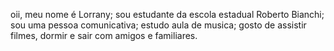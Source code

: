 oii, meu nome é Lorrany;
sou estudante da escola estadual Roberto Bianchi;
sou uma pessoa comunicativa;
estudo aula de musica;
gosto de assistir filmes, dormir e sair com amigos e familiares.
